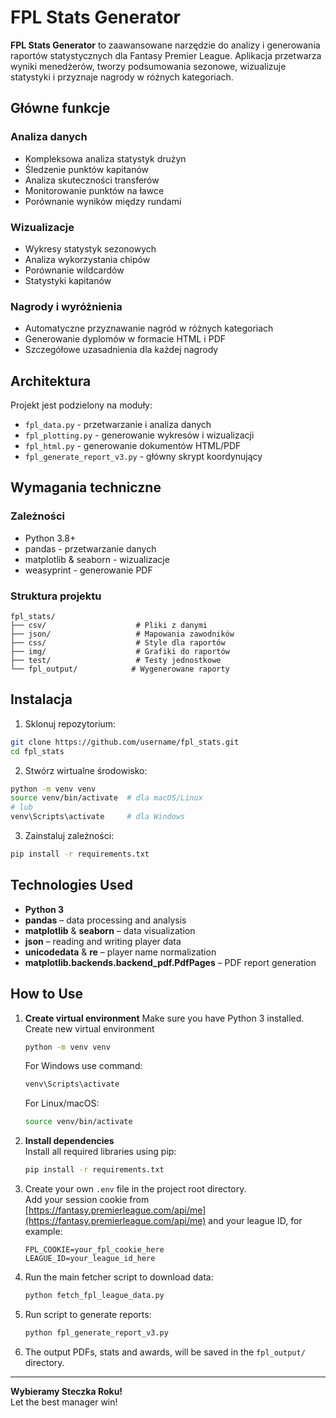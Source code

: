 # FPL Stats Generator

**FPL Stats Generator** to zaawansowane narzędzie do analizy i generowania raportów statystycznych dla Fantasy Premier League. Aplikacja przetwarza wyniki menedżerów, tworzy podsumowania sezonowe, wizualizuje statystyki i przyznaje nagrody w różnych kategoriach.

## Główne funkcje

### Analiza danych
- Kompleksowa analiza statystyk drużyn
- Śledzenie punktów kapitanów
- Analiza skuteczności transferów
- Monitorowanie punktów na ławce
- Porównanie wyników między rundami

### Wizualizacje
- Wykresy statystyk sezonowych
- Analiza wykorzystania chipów
- Porównanie wildcardów
- Statystyki kapitanów

### Nagrody i wyróżnienia
- Automatyczne przyznawanie nagród w różnych kategoriach
- Generowanie dyplomów w formacie HTML i PDF
- Szczegółowe uzasadnienia dla każdej nagrody

## Architektura

Projekt jest podzielony na moduły:
- `fpl_data.py` - przetwarzanie i analiza danych
- `fpl_plotting.py` - generowanie wykresów i wizualizacji
- `fpl_html.py` - generowanie dokumentów HTML/PDF
- `fpl_generate_report_v3.py` - główny skrypt koordynujący

## Wymagania techniczne

### Zależności
- Python 3.8+
- pandas - przetwarzanie danych
- matplotlib & seaborn - wizualizacje
- weasyprint - generowanie PDF

### Struktura projektu
```
fpl_stats/
├── csv/                    # Pliki z danymi
├── json/                   # Mapowania zawodników
├── css/                    # Style dla raportów
├── img/                    # Grafiki do raportów
├── test/                   # Testy jednostkowe
└── fpl_output/            # Wygenerowane raporty
```

## Instalacja

1. Sklonuj repozytorium:
```bash
git clone https://github.com/username/fpl_stats.git
cd fpl_stats
```

2. Stwórz wirtualne środowisko:
```bash
python -m venv venv
source venv/bin/activate  # dla macOS/Linux
# lub
venv\Scripts\activate     # dla Windows
```

3. Zainstaluj zależności:
```bash
pip install -r requirements.txt
```

## Technologies Used

- **Python 3**
- **pandas** – data processing and analysis
- **matplotlib** & **seaborn** – data visualization
- **json** – reading and writing player data
- **unicodedata** & **re** – player name normalization
- **matplotlib.backends.backend_pdf.PdfPages** – PDF report generation

## How to Use

1. **Create virtual environment** 
   Make sure you have Python 3 installed.
   Create new virtual environment
   ```bash
   python -m venv venv
   ```
   For Windows use command:
   ```bash
   venv\Scripts\activate
   ```
   For Linux/macOS:
   ```bash
   source venv/bin/activate
   ```
2. **Install dependencies**   
   Install all required libraries using pip:
   ```bash
   pip install -r requirements.txt
   ```

3. Create your own `.env` file in the project root directory.  
   Add your session cookie from [https://fantasy.premierleague.com/api/me](https://fantasy.premierleague.com/api/me) and your league ID, for example:
   ```
   FPL_COOKIE=your_fpl_cookie_here
   LEAGUE_ID=your_league_id_here
   ```

4. Run the main fetcher script to download data:
   ```bash
   python fetch_fpl_league_data.py
   ```

5. Run script to generate reports:
   ```bash
   python fpl_generate_report_v3.py
   ```

6. The output PDFs, stats and awards, will be saved in the `fpl_output/` directory.

---

**Wybieramy Steczka Roku!**  
Let the best manager win!